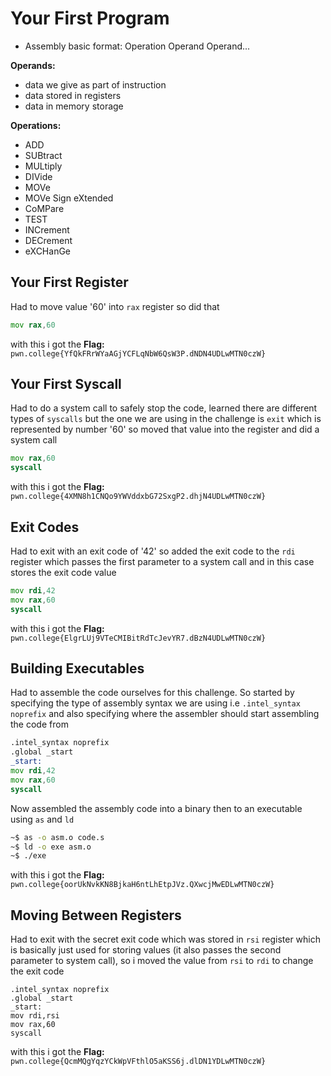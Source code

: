# Your First Program

- Assembly basic format: Operation Operand Operand...

**Operands:**
- data we give as part of instruction
- data stored in registers
- data in memory storage

**Operations:**
- ADD
- SUBtract
- MULtiply
- DIVide
- MOVe
- MOVe Sign eXtended
- CoMPare
- TEST
- INCrement
- DECrement
- eXCHanGe

## Your First Register

Had to move value '60' into `rax` register so did that

```asm
mov rax,60
```

with this i got the **Flag:** `pwn.college{YfQkFRrWYaAGjYCFLqNbW6QsW3P.dNDN4UDLwMTN0czW}`

## Your First Syscall

Had to do a system call to safely stop the code, learned there are different types of `syscalls` but the one we are using in the challenge is `exit` which is represented by number '60' so moved that value into the register and did a system call

```asm
mov rax,60
syscall
```

with this i got the **Flag:** `pwn.college{4XMN8h1CNQo9YWVddxbG72SxgP2.dhjN4UDLwMTN0czW}`

## Exit Codes

Had to exit with an exit code of '42' so added the exit code to the `rdi` register which passes the first parameter to a system call and in this case stores the exit code value

```asm
mov rdi,42
mov rax,60
syscall
```

with this i got the **Flag:** `pwn.college{ElgrLUj9VTeCMIBitRdTcJevYR7.dBzN4UDLwMTN0czW}`

## Building Executables

Had to assemble the code ourselves for this challenge. So started by specifying the type of assembly syntax we are using i.e `.intel_syntax noprefix` and also specifying where the assembler should start assembling the code from

```asm
.intel_syntax noprefix
.global _start
_start:
mov rdi,42
mov rax,60
syscall
```

Now assembled the assembly code into a binary then to an executable using `as` and `ld`

```bash
~$ as -o asm.o code.s
~$ ld -o exe asm.o
~$ ./exe
```

with this i got the **Flag:** `pwn.college{oorUkNvkKN8BjkaH6ntLhEtpJVz.QXwcjMwEDLwMTN0czW}`

## Moving Between Registers

Had to exit with the secret exit code which was stored in `rsi` register which is basically just used for storing values (it also passes the second parameter to system call), so i moved the value from `rsi` to `rdi` to change the exit code

```
.intel_syntax noprefix
.global _start
_start:
mov rdi,rsi
mov rax,60
syscall
```

with this i got the **Flag:** `pwn.college{QcmMQgYqzYCkWpVFthlO5aKSS6j.dlDN1YDLwMTN0czW}`
